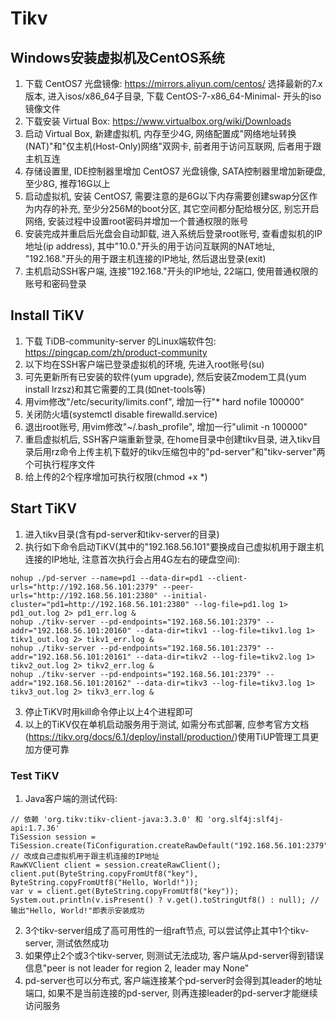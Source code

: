 # Tikv

## Windows安装虚拟机及CentOS系统

1. 下载 CentOS7 光盘镜像: https://mirrors.aliyun.com/centos/ 选择最新的7.x版本, 进入isos/x86_64子目录, 下载 CentOS-7-x86_64-Minimal- 开头的iso镜像文件
2. 下载安装 Virtual Box: https://www.virtualbox.org/wiki/Downloads
3. 启动 Virtual Box, 新建虚拟机, 内存至少4G, 网络配置成"网络地址转换(NAT)"和"仅主机(Host-Only)网络"双网卡, 前者用于访问互联网, 后者用于跟主机互连
4. 存储设置里, IDE控制器里增加 CentOS7 光盘镜像, SATA控制器里增加新硬盘, 至少8G, 推荐16G以上
5. 启动虚拟机, 安装 CentOS7, 需要注意的是6G以下内存需要创建swap分区作为内存的补充, 至少分256M的boot分区, 其它空间都分配给根分区, 别忘开启网络, 安装过程中设置root密码并增加一个普通权限的账号
6. 安装完成并重启后光盘会自动卸载, 进入系统后登录root账号, 查看虚拟机的IP地址(ip address), 其中"10.0."开头的用于访问互联网的NAT地址, "192.168."开头的用于跟主机连接的IP地址, 然后退出登录(exit)
7. 主机启动SSH客户端, 连接"192.168."开头的IP地址, 22端口, 使用普通权限的账号和密码登录

## Install TiKV

1. 下载 TiDB-community-server 的Linux端软件包: https://pingcap.com/zh/product-community
2. 以下均在SSH客户端已登录虚拟机的环境, 先进入root账号(su)
3. 可先更新所有已安装的软件(yum upgrade), 然后安装Zmodem工具(yum install lrzsz)和其它需要的工具(如net-tools等)
4. 用vim修改"/etc/security/limits.conf", 增加一行"* hard nofile 100000"
5. 关闭防火墙(systemctl disable firewalld.service)
6. 退出root账号, 用vim修改"~/.bash_profile", 增加一行"ulimit -n 100000"
7. 重启虚拟机后, SSH客户端重新登录, 在home目录中创建tikv目录, 进入tikv目录后用rz命令上传主机下载好的tikv压缩包中的"pd-server"和"tikv-server"两个可执行程序文件
8. 给上传的2个程序增加可执行权限(chmod +x *)

## Start TiKV
1. 进入tikv目录(含有pd-server和tikv-server的目录)
2. 执行如下命令启动TiKV(其中的"192.168.56.101"要换成自己虚拟机用于跟主机连接的IP地址, 注意首次执行会占用4G左右的硬盘空间):
```
nohup ./pd-server --name=pd1 --data-dir=pd1 --client-urls="http://192.168.56.101:2379" --peer-urls="http://192.168.56.101:2380" --initial-cluster="pd1=http://192.168.56.101:2380" --log-file=pd1.log 1> pd1_out.log 2> pd1_err.log &
nohup ./tikv-server --pd-endpoints="192.168.56.101:2379" --addr="192.168.56.101:20160" --data-dir=tikv1 --log-file=tikv1.log 1> tikv1_out.log 2> tikv1_err.log &
nohup ./tikv-server --pd-endpoints="192.168.56.101:2379" --addr="192.168.56.101:20161" --data-dir=tikv2 --log-file=tikv2.log 1> tikv2_out.log 2> tikv2_err.log &
nohup ./tikv-server --pd-endpoints="192.168.56.101:2379" --addr="192.168.56.101:20162" --data-dir=tikv3 --log-file=tikv3.log 1> tikv3_out.log 2> tikv3_err.log &
```
3. 停止TiKV时用kill命令停止以上4个进程即可
4. 以上的TiKV仅在单机启动服务用于测试, 如需分布式部署, 应参考官方文档(https://tikv.org/docs/6.1/deploy/install/production/)使用TiUP管理工具更加方便可靠

### Test TiKV
1. Java客户端的测试代码:
```
// 依赖 'org.tikv:tikv-client-java:3.3.0' 和 'org.slf4j:slf4j-api:1.7.36'
TiSession session = TiSession.create(TiConfiguration.createRawDefault("192.168.56.101:2379")); // 改成自己虚拟机用于跟主机连接的IP地址
RawKVClient client = session.createRawClient();
client.put(ByteString.copyFromUtf8("key"), ByteString.copyFromUtf8("Hello, World!"));
var v = client.get(ByteString.copyFromUtf8("key"));
System.out.println(v.isPresent() ? v.get().toStringUtf8() : null); // 输出"Hello, World!"即表示安装成功
```
2. 3个tikv-server组成了高可用性的一组raft节点, 可以尝试停止其中1个tikv-server, 测试依然成功
3. 如果停止2个或3个tikv-server, 则测试无法成功, 客户端从pd-server得到错误信息"peer is not leader for region 2, leader may None"
4. pd-server也可以分布式, 客户端连接某个pd-server时会得到其leader的地址端口, 如果不是当前连接的pd-server, 则再连接leader的pd-server才能继续访问服务
